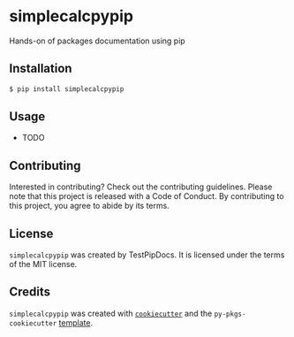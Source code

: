 # simplecalcpypip

Hands-on of packages documentation using pip

## Installation

```bash
$ pip install simplecalcpypip
```

## Usage

- TODO

## Contributing

Interested in contributing? Check out the contributing guidelines. Please note that this project is released with a Code of Conduct. By contributing to this project, you agree to abide by its terms.

## License

`simplecalcpypip` was created by TestPipDocs. It is licensed under the terms of the MIT license.

## Credits

`simplecalcpypip` was created with [`cookiecutter`](https://cookiecutter.readthedocs.io/en/latest/) and the `py-pkgs-cookiecutter` [template](https://github.com/py-pkgs/py-pkgs-cookiecutter).
